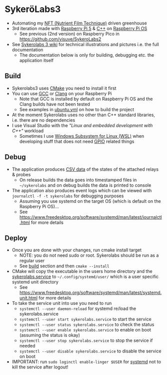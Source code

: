 # SykeröLabs3

- Automating my [NFT (Nutrient Film Technique)](https://en.wikipedia.org/wiki/Nutrient_film_technique) driven greenhouse
- 3rd iteration made with [Raspberry Pi 5](https://www.raspberrypi.com/products/raspberry-pi-5/) & [C++](https://en.wikipedia.org/wiki/C%2B%2B) on [Raspberry Pi OS](https://www.raspberrypi.com/software/)
	- See previous (2nd version) on Raspberry Pico in https://github.com/visuve/SykeroLabs2 
- See [Sykerolabs 3 wiki](https://github.com/visuve/SykeroLabs3/wiki) for technical illustrations and pictures i.e. the full documentation
	- The documentation below is only for building, debugging etc. the application itself

## Build

- Sykerolabs3 uses [CMake](https://cmake.org/) you need to install it first
- You can use [GCC](https://gcc.gnu.org/) or [Clang](https://clang.llvm.org/) on your Raspberry Pi
	- Note that GCC is installed by default on Raspberry Pi OS and the Clang builds have not been tested 
	- See examples in [ubuntu.yml](https://github.com/visuve/SykeroLabs3/blob/master/.github/workflows/ubuntu.yml) on how to build the project
- At the moment Sykerolabs uses no other than C++ standard libraries, i.e. there are no dependencies
- I use Visual Studio with the *"Linux and embedded development with C++"* workload
	- Sometimes I use [Windows Subsystem for Linux (WSL)](https://learn.microsoft.com/en-us/windows/wsl/about) when developing stuff that does not need [GPIO](https://en.wikipedia.org/wiki/General-purpose_input/output) related things

## Debug

- The application produces [CSV data](https://en.wikipedia.org/wiki/Comma-separated_values) of the states of the attached relays & probes
	- On release builds the data goes into timestamped files in ``~/sykerolabs`` and on debug builds the data is printed to console
- The application also produces event logs which can be viewed with ``journalctl -f -t sykerolabs`` for debugging purposes
	- Assuming you use systemd on the target OS (which is default on the Raspberry Pi OS)...
	- See https://www.freedesktop.org/software/systemd/man/latest/journalctl.html for more details

## Deploy

- Once you are done with your changes, run cmake install target
	- NOTE: you do not need sudo or root. Sykerolabs should be run as a regular user
	- See [build](#Build) section and then ``cmake --install``
- CMake will copy the executable in the users home directory and the [sykerolabs.service](https://github.com/visuve/SykeroLabs3/tree/master/src/sykerolabs.service) to ``~/.config/systemd/user/`` which is a user specific systemd unit directory
	-  See https://www.freedesktop.org/software/systemd/man/latest/systemd.unit.html for more details
- To take the service unit into use you need to run
	- ``systemctl --user daemon-reload`` for systemd re/load the sykerolabs.service
	- ``systemctl --user start sykerolabs.service`` to start the service
	- ``systemctl --user status sykerolabs.service`` to check the status
	- ``systemctl --user enable sykerolabs.service`` to enable on boot (assuming the status is okay)
	- ``systemctl --user stop sykerolabs.service`` to stop the service if needed
	- ``systemctl --user disable sykerolabs.service`` to disable the service on boot
- IMPORTANT: run ``sudo loginctl enable-linger $USER`` for [systemd](https://systemd.io/) not to kill the service after logout!
